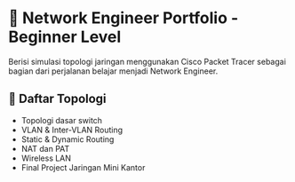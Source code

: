 # 📡 Network Engineer Portfolio - Beginner Level

Berisi simulasi topologi jaringan menggunakan Cisco Packet Tracer sebagai bagian dari perjalanan belajar menjadi Network Engineer.

## 📂 Daftar Topologi
- Topologi dasar switch
- VLAN & Inter-VLAN Routing
- Static & Dynamic Routing
- NAT dan PAT
- Wireless LAN
- Final Project Jaringan Mini Kantor
